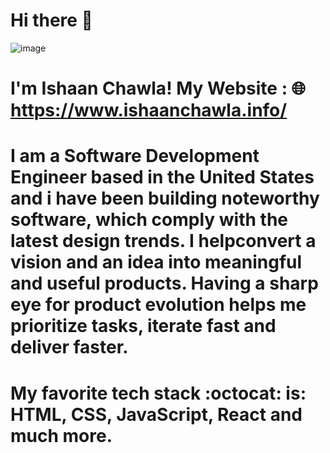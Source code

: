 # Hi there 👋 
![image](https://user-images.githubusercontent.com/37042014/211953810-c40d618c-82d1-4abd-9c0f-4248d2a5e914.png)
# I'm Ishaan Chawla! My Website :	🌐 https://www.ishaanchawla.info/ 
# I am a Software Development Engineer based in the United States and i have been building noteworthy software, which comply with the latest design trends. I helpconvert a vision and an idea into meaningful and useful products. Having a sharp eye for product evolution helps me prioritize tasks, iterate fast and deliver faster.
# My favorite tech stack :octocat: is: HTML, CSS, JavaScript, React and much more. 



<!--
**IshaanChawla0001/ishaanchawla0001** is a ✨ _special_ ✨ repository because its `README.md` (this file) appears on your GitHub profile.

Here are some ideas to get you started:

- 🔭 I’m currently working on ...
- 🌱 I’m currently learning ...
- 👯 I’m looking to collaborate on ...
- 🤔 I’m looking for help with ...
- 💬 Ask me about ...
- 📫 How to reach me: ...
- 😄 Pronouns: ...
- ⚡ Fun fact: ...
-->
